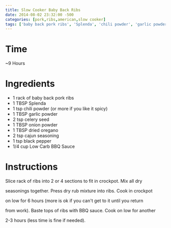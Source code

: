 ```yaml
---
title: Slow Cooker Baby Back Ribs
date: 2014-08-02 23:32:00 -500
categories: [pork,ribs,american,slow cooker]
tags: ['baby back pork ribs', 'Splenda', 'chili powder', 'garlic powder', 'celery seed', 'onion powder', 'dried oregano', 'cajun seasoning', 'black pepper', 'Low Carb BBQ Sauce', 'slice', 'mix', 'press', 'cook', 'baste']
---
```


# Time
\~9 Hours



# Ingredients

-   1 rack of baby back pork ribs
-   1 TBSP Splenda
-   1 tsp chili powder (or more if you like it spicy)
-   1 TBSP garlic powder
-   2 tsp celery seed
-   1 TBSP onion powder
-   1 TBSP dried oregano
-   2 tsp cajun seasoning
-   1 tsp black pepper
-   1/4 cup Low Carb BBQ Sauce


# Instructions

Slice rack of ribs into 2 or 4 sections to fit in crockpot. Mix all dry

seasonings together. Press dry rub mixture into ribs. Cook in crockpot

on low for 6 hours (more is ok if you can\'t get to it until you return

from work). Baste tops of ribs with BBQ sauce. Cook on low for another

2-3 hours (less time is fine if needed).

